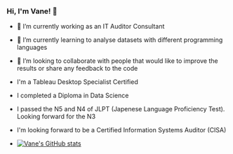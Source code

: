 ### Hi, I'm Vane! 👋

- 🔭 I’m currently working as an IT Auditor Consultant
- 🌱 I’m currently learning to analyse datasets with different programming languages
- 👯 I’m looking to collaborate with people that would like to improve the results or share any feedback to the code
- I'm a Tableau Desktop Specialist Certified
- I completed a Diploma in Data Science
- I passed the N5 and N4 of JLPT (Japenese Language Proficiency Test). Looking forward for the N3
- I'm looking forward to be a Certified Information Systems Auditor (CISA)

- [![Vane's GitHub stats](https://github-readme-stats.vercel.app/api?username=Vanessa265-design)](https://github.com/anuraghazra/github-readme-stats)
